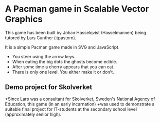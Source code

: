 # A Pacman game in Scalable Vector Graphics #

This game has been built by Johan Hasselqvist (Hasselmannen) being tutored by Lars Gunther (itpastorn).

It is a simple Pacman game made in SVG and JavaScript.

 * You steer using the arrow keys.
 * When eating the big dots the ghosts become edible.
 * After some time a cherry appears that you can eat.
 * There is only one level. You either make it or don't.

## Demo project for Skolverket ##

+Since Lars was a consultant for Skolverket, Sweden's National Agency of Education, this game (in an early incarnation)
+was used to demonstrate a suitable final project for IT-students at the secondary school level (approximately senior high).
